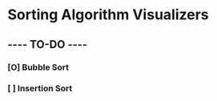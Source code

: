 # Sorting Algorithm Visualizers
## ---- TO-DO ----
### **[**O**]** Bubble Sort
### **[** **]** Insertion Sort
